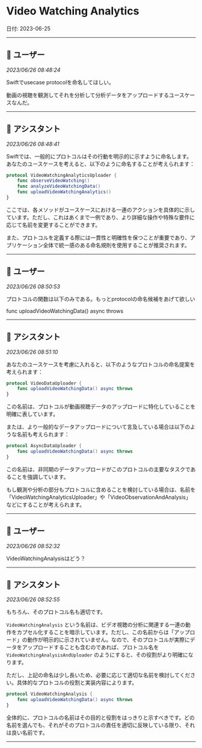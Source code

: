 # Video Watching Analytics

日付: 2023-06-25

---

## 👤 ユーザー
*2023/06/26 08:48:24*

Swiftでusecase protocolを命名してほしい。

動画の視聴を観測してそれを分析して分析データをアップロードするユースケースなんだ。

---

## 🤖 アシスタント
*2023/06/26 08:48:41*

Swiftでは、一般的にプロトコルはその行動を明示的に示すように命名します。あなたのユースケースを考えると、以下のように命名することが考えられます：

```swift
protocol VideoWatchingAnalyticsUploader {
    func observeVideoWatching()
    func analyzeVideoWatchingData()
    func uploadVideoWatchingAnalytics()
}
```

ここでは、各メソッドがユースケースにおける一連のアクションを具体的に示しています。ただし、これはあくまで一例であり、より詳細な操作や特殊な要件に応じて名前を変更することができます。

また、プロトコルを定義する際には一貫性と明確性を保つことが重要であり、アプリケーション全体で統一感のある命名規則を使用することが推奨されます。

---

## 👤 ユーザー
*2023/06/26 08:50:53*

プロトコルの関数は以下のみである。もっとprotocolの命名候補をあげて欲しい

func uploadVideoWatchingData() async throws

---

## 🤖 アシスタント
*2023/06/26 08:51:10*

あなたのユースケースを考慮に入れると、以下のようなプロトコルの命名提案を考えられます：

```swift
protocol VideoDataUploader {
    func uploadVideoWatchingData() async throws
}
```
この名前は、プロトコルが動画視聴データのアップロードに特化していることを明確に表しています。

または、より一般的なデータアップロードについて言及している場合は以下のような名前も考えられます：

```swift
protocol AsyncDataUploader {
    func uploadVideoWatchingData() async throws
}
```
この名前は、非同期のデータアップロードがこのプロトコルの主要なタスクであることを強調しています。

もし観測や分析の部分もプロトコルに含めることを検討している場合は、名前を「VideoWatchingAnalyticsUploader」や「VideoObservationAndAnalysis」などにすることが考えられます。

---

## 👤 ユーザー
*2023/06/26 08:52:32*

VideoWatchingAnalysisはどう？

---

## 🤖 アシスタント
*2023/06/26 08:52:55*

もちろん、そのプロトコル名も適切です。

`VideoWatchingAnalysis` という名前は、ビデオ視聴の分析に関連する一連の動作をカプセル化することを暗示しています。ただし、この名前からは「アップロード」の動作が明示的に示されていません。なので、そのプロトコルが実際にデータをアップロードすることも含むのであれば、プロトコル名を `VideoWatchingAnalysisAndUploader` のようにすると、その役割がより明確になります。

ただし、上記の命名は少し長いため、必要に応じて適切な名前を検討してください。具体的なプロトコルの役割と実装内容によります。

```swift
protocol VideoWatchingAnalysis {
    func uploadVideoWatchingData() async throws
}
```

全体的に、プロトコルの名前はその目的と役割をはっきりと示すべきです。どの名前を選んでも、それがそのプロトコルの責任を適切に反映している限り、それは良い名前です。

---
